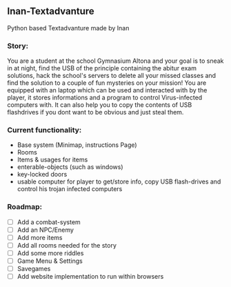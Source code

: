 ## Inan-Textadvanture
Python based Textadvanture made by Inan

### Story:
You are a student at the school Gymnasium Altona and your goal is to sneak in at night, find the USB of the principle containing the abitur exam solutions, hack the school's servers to delete all your missed classes and find the solution to a couple of fun mysteries on your mission!
You are equipped with an laptop which can be used and interacted with by the player, it stores informations and a program to control Virus-infected computers with. It can also help you to copy the contents of USB flashdrives if you dont want to be obvious and just steal them.

### Current functionality:
- Base system (Minimap, instructions Page)
- Rooms
- Items & usages for items
- enterable-objects (such as windows)
- key-locked doors
- usable computer for player to get/store info, copy USB flash-drives and control his trojan infected computers

### Roadmap:
- [ ] Add a combat-system
- [ ] Add an NPC/Enemy
- [ ] Add more items
- [ ] Add all rooms needed for the story
- [ ] Add some more riddles
- [ ] Game Menu & Settings
- [ ] Savegames
- [ ] Add website implementation to run within browsers
